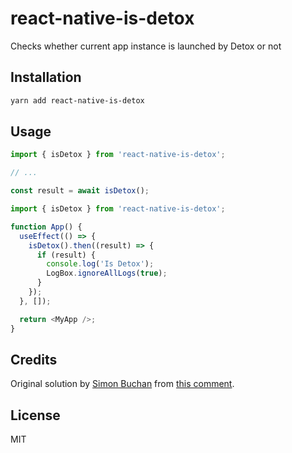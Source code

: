 # react-native-is-detox

Checks whether current app instance is launched by Detox or not

## Installation

```sh
yarn add react-native-is-detox
```

## Usage

```js
import { isDetox } from 'react-native-is-detox';

// ...

const result = await isDetox();
```

```js
import { isDetox } from 'react-native-is-detox';

function App() {
  useEffect(() => {
    isDetox().then((result) => {
      if (result) {
        console.log('Is Detox');
        LogBox.ignoreAllLogs(true);
      }
    });
  }, []);

  return <MyApp />;
}
```

## Credits

Original solution by [Simon Buchan](https://stackoverflow.com/users/20135/simon-buchan) from [this comment](https://stackoverflow.com/a/50166137/6886817).

## License

MIT
